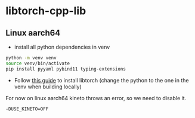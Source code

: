 # libtorch-cpp-lib

## Linux aarch64

- install all python dependencies in venv

```bash
python -m venv venv
source venv/bin/activate
pip install pyyaml pybind11 typing-extensions
```

- Follow [this guide](https://github.com/pytorch/pytorch/blob/main/docs/libtorch.rst) to install libtorch (change the python to the one in the venv when building locally)

For now on linux aarch64 kineto throws an error, so we need to disable it.

```bash
-DUSE_KINETO=OFF
```